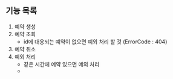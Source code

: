 ## 기능 목록

1. 예약 생성
2. 예약 조회
   - id에 대응되는 예약이 없으면 예외 처리 할 것 (ErrorCode : 404)
3. 예약 취소
4. 예외 처리
    - 같은 시간에 예약 있으면 예외 처리
    - 